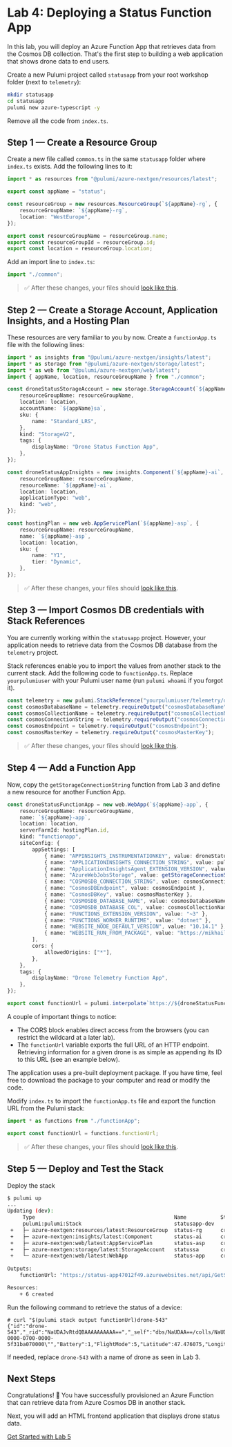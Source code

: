 # Lab 4: Deploying a Status Function App

In this lab, you will deploy an Azure Function App that retrieves data from the Cosmos DB collection. That's the first step to building a web application that shows drone data to end users.

Create a new Pulumi project called `statusapp` from your root workshop folder (next to `telemetry`):

```bash
mkdir statusapp
cd statusapp
pulumi new azure-typescript -y
```

Remove all the code from `index.ts`.

## Step 1 &mdash; Create a Resource Group

Create a new file called `common.ts` in the same `statusapp` folder where `index.ts` exists. Add the following lines to it:

```ts
import * as resources from "@pulumi/azure-nextgen/resources/latest";

export const appName = "status";

const resourceGroup = new resources.ResourceGroup(`${appName}-rg`, {
    resourceGroupName: `${appName}-rg`,
    location: "WestEurope",
});

export const resourceGroupName = resourceGroup.name;
export const resourceGroupId = resourceGroup.id;
export const location = resourceGroup.location;
```

Add an import line to `index.ts`:

```ts
import "./common";
```

> :white_check_mark: After these changes, your files should [look like this](./code/step1).

## Step 2 &mdash; Create a Storage Account, Application Insights, and a Hosting Plan

These resources are very familiar to you by now. Create a `functionApp.ts` file with the following lines:

```ts
import * as insights from "@pulumi/azure-nextgen/insights/latest";
import * as storage from "@pulumi/azure-nextgen/storage/latest";
import * as web from "@pulumi/azure-nextgen/web/latest";
import { appName, location, resourceGroupName } from "./common";

const droneStatusStorageAccount = new storage.StorageAccount(`${appName}sa`, {
    resourceGroupName: resourceGroupName,
    location: location,
    accountName: `${appName}sa`,
    sku: {
        name: "Standard_LRS",
    },
    kind: "StorageV2",
    tags: {
        displayName: "Drone Status Function App",
    },    
});

const droneStatusAppInsights = new insights.Component(`${appName}-ai`, {
    resourceGroupName: resourceGroupName,
    resourceName: `${appName}-ai`,
    location: location,
    applicationType: "web",
    kind: "web",
});

const hostingPlan = new web.AppServicePlan(`${appName}-asp`, {
    resourceGroupName: resourceGroupName,
    name: `${appName}-asp`,
    location: location,
    sku: {
        name: "Y1",
        tier: "Dynamic",
    },
});
```

> :white_check_mark: After these changes, your files should [look like this](./code/step2).

## Step 3 &mdash; Import Cosmos DB credentials with Stack References

You are currently working within the `statusapp` project. However, your application needs to retrieve data from the Cosmos DB database from the `telemetry` project.

Stack references enable you to import the values from another stack to the current stack. Add the following code to `functionApp.ts`. Replace `yourpulumiuser` with your Pulumi user name (run `pulumi whoami` if you forgot it).

```ts
const telemetry = new pulumi.StackReference("yourpulumiuser/telemetry/dev");
const cosmosDatabaseName = telemetry.requireOutput("cosmosDatabaseName");
const cosmosCollectionName = telemetry.requireOutput("cosmosCollectionName");
const cosmosConnectionString = telemetry.requireOutput("cosmosConnectionString");
const cosmosEndpoint = telemetry.requireOutput("cosmosEndpoint");
const cosmosMasterKey = telemetry.requireOutput("cosmosMasterKey");
```

> :white_check_mark: After these changes, your files should [look like this](./code/step3).

## Step 4 &mdash; Add a Function App

Now, copy the `getStorageConnectionString` function from Lab 3 and define a new resource for another Function App.

```ts
const droneStatusFunctionApp = new web.WebApp(`${appName}-app`, {
    resourceGroupName: resourceGroupName,
    name: `${appName}-app`,
    location: location,
    serverFarmId: hostingPlan.id,
    kind: "functionapp",
    siteConfig: {
        appSettings: [
            { name: "APPINSIGHTS_INSTRUMENTATIONKEY", value: droneStatusAppInsights.instrumentationKey },
            { name: "APPLICATIONINSIGHTS_CONNECTION_STRING", value: pulumi.interpolate`InstrumentationKey=${droneStatusAppInsights.instrumentationKey}` },
            { name: "ApplicationInsightsAgent_EXTENSION_VERSION", value: "~2" },
            { name: "AzureWebJobsStorage", value: getStorageConnectionString(droneStatusStorageAccount) },
            { name: "COSMOSDB_CONNECTION_STRING", value: cosmosConnectionString },
            { name: "CosmosDBEndpoint", value: cosmosEndpoint },
            { name: "CosmosDBKey", value: cosmosMasterKey },
            { name: "COSMOSDB_DATABASE_NAME", value: cosmosDatabaseName },
            { name: "COSMOSDB_DATABASE_COL", value: cosmosCollectionName },
            { name: "FUNCTIONS_EXTENSION_VERSION", value: "~3" },            
            { name: "FUNCTIONS_WORKER_RUNTIME", value: "dotnet" },
            { name: "WEBSITE_NODE_DEFAULT_VERSION", value: "10.14.1" },
            { name: "WEBSITE_RUN_FROM_PACKAGE", value: "https://mikhailworkshop.blob.core.windows.net/zips/statusapp.zip" },
        ],
        cors: {
            allowedOrigins: ["*"],
        },
    },
    tags: {
        displayName: "Drone Telemetry Function App",
    },
});

export const functionUrl = pulumi.interpolate`https://${droneStatusFunctionApp.defaultHostName}/api/GetStatusFunction?deviceId=`;
```

A couple of important things to notice:

- The CORS block enables direct access from the browsers (you can restrict the wildcard at a later lab).
- The `functionUrl` variable exports the full URL of an HTTP endpoint. Retrieving information for a given drone is as simple as appending its ID to this URL (see an example below).

The application uses a pre-built deployment package. If you have time, feel free to download the package to your computer and read or modify the code.

Modify `index.ts` to import the `functionApp.ts` file and export the function URL from the Pulumi stack:

```ts
import * as functions from "./functionApp";

export const functionUrl = functions.functionUrl;
```

> :white_check_mark: After these changes, your files should [look like this](./code/step4).

## Step 5 &mdash; Deploy and Test the Stack

Deploy the stack

```bash
$ pulumi up
...
Updating (dev):
     Type                                             Name           Status      
     pulumi:pulumi:Stack                              statusapp-dev              
 +   ├─ azure-nextgen:resources/latest:ResourceGroup  status-rg      created     
 +   ├─ azure-nextgen:insights/latest:Component       status-ai      created     
 +   ├─ azure-nextgen:web/latest:AppServicePlan       status-asp     created     
 +   ├─ azure-nextgen:storage/latest:StorageAccount   statussa       created     
 +   └─ azure-nextgen:web/latest:WebApp               status-app     created   
 
Outputs:
    functionUrl: "https://status-app47012f49.azurewebsites.net/api/GetStatusFunction?deviceId="

Resources:
    + 6 created
```

Run the following command to retrieve the status of a device:

```
# curl "$(pulumi stack output functionUrl)drone-543"          
{"id":"drone-543","_rid":"NaUDAJvRtdQBAAAAAAAAAA==","_self":"dbs/NaUDAA==/colls/NaUDAJvRtdQ=/docs/NaUDAJvRtdQBAAAAAAAAAA==/","_ts":1597094407,"_etag":"\"9100dc32-0000-0700-0000-5f31ba070000\"","Battery":1,"FlightMode":5,"Latitude":47.476075,"Longitude":-122.192026,"Altitude":0,"GyrometerOK":true,"AccelerometerOK":true,"MagnetometerOK":true}%
```

If needed, replace `drone-543` with a name of drone as seen in Lab 3.

## Next Steps

Congratulations! :tada: You have successfully provisioned an Azure Function that can retrieve data from Azure Cosmos DB in another stack.

Next, you will add an HTML frontend application that displays drone status data.

[Get Started with Lab 5](../05-frontend/README.md)